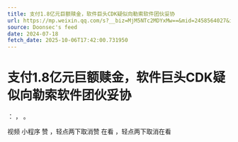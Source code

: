 ```yaml
---
title: 支付1.8亿元巨额赎金，软件巨头CDK疑似向勒索软件团伙妥协
url: https://mp.weixin.qq.com/s?__biz=MjM5NTc2MDYxMw==&mid=2458564027&idx=2&sn=ffe315c0e3bc93d41aa42a4d4bbcc4a5
source: Doonsec's feed
date: 2024-07-18
fetch_date: 2025-10-06T17:42:00.731950
---
```


# 支付1.8亿元巨额赎金，软件巨头CDK疑似向勒索软件团伙妥协

：
，
。

视频
小程序
赞
，轻点两下取消赞
在看
，轻点两下取消在看